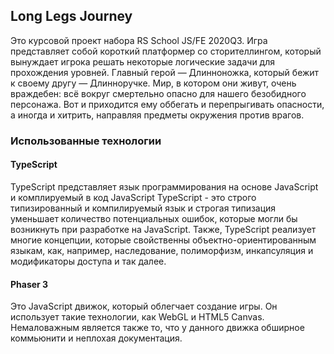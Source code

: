 ## Long Legs Journey 
Это курсовой проект набора RS School JS/FE 2020Q3. Игра представляет собой короткий платформер со сторителлингом, который вынуждает игрока решать некоторые логические задачи для прохождения уровней. Главный герой — Длинноножка, который бежит к своему другу — Длинноручке. Мир, в котором они живут, очень враждебен: всё вокруг смертельно опасно для нашего безобидного персонажа. Вот и приходится ему оббегать и перепрыгивать опасности, а иногда и хитрить, направляя предметы окружения против врагов.

### Использованные технологии
#### **TypeScript**
TypeScript представляет язык программирования на основе JavaScript и комплируемый в код JavaScript
TypeScript - это строго типизированный и компилируемый язык и строгая типизация уменьшает количество потенциальных ошибок, которые могли бы возникнуть при разработке на JavaScript. Также, TypeScript реализует многие концепции, которые свойственны объектно-ориентированным языкам, как, например, наследование, полиморфизм, инкапсуляция и модификаторы доступа и так далее.

#### **Phaser 3**
Это JavaScript движок, который облегчает создание игры. Он использует такие технологии, как WebGL и HTML5 Canvas. Немаловажным является также то, что у данного движка обширное коммьюнити и неплохая документация.
